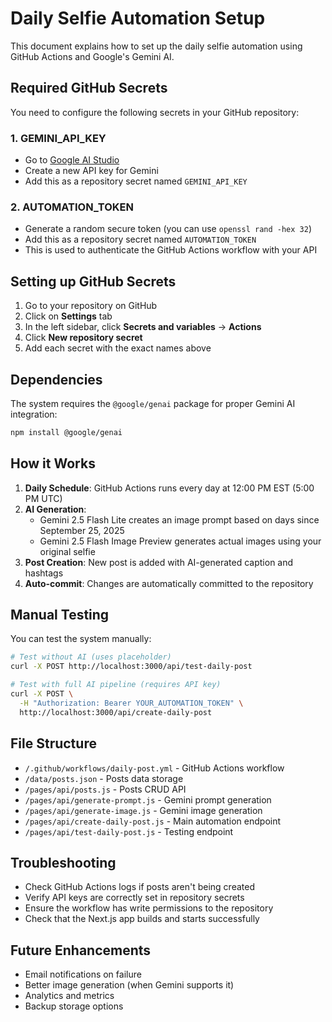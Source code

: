# Daily Selfie Automation Setup

This document explains how to set up the daily selfie automation using GitHub Actions and Google's Gemini AI.

## Required GitHub Secrets

You need to configure the following secrets in your GitHub repository:

### 1. GEMINI_API_KEY
- Go to [Google AI Studio](https://makersuite.google.com/app/apikey)
- Create a new API key for Gemini
- Add this as a repository secret named `GEMINI_API_KEY`

### 2. AUTOMATION_TOKEN
- Generate a random secure token (you can use `openssl rand -hex 32`)
- Add this as a repository secret named `AUTOMATION_TOKEN`
- This is used to authenticate the GitHub Actions workflow with your API

## Setting up GitHub Secrets

1. Go to your repository on GitHub
2. Click on **Settings** tab
3. In the left sidebar, click **Secrets and variables** → **Actions**
4. Click **New repository secret**
5. Add each secret with the exact names above

## Dependencies

The system requires the `@google/genai` package for proper Gemini AI integration:

```bash
npm install @google/genai
```

## How it Works

1. **Daily Schedule**: GitHub Actions runs every day at 12:00 PM EST (5:00 PM UTC)
2. **AI Generation**: 
   - Gemini 2.5 Flash Lite creates an image prompt based on days since September 25, 2025
   - Gemini 2.5 Flash Image Preview generates actual images using your original selfie
3. **Post Creation**: New post is added with AI-generated caption and hashtags
4. **Auto-commit**: Changes are automatically committed to the repository

## Manual Testing

You can test the system manually:

```bash
# Test without AI (uses placeholder)
curl -X POST http://localhost:3000/api/test-daily-post

# Test with full AI pipeline (requires API key)
curl -X POST \
  -H "Authorization: Bearer YOUR_AUTOMATION_TOKEN" \
  http://localhost:3000/api/create-daily-post
```

## File Structure

- `/.github/workflows/daily-post.yml` - GitHub Actions workflow
- `/data/posts.json` - Posts data storage
- `/pages/api/posts.js` - Posts CRUD API
- `/pages/api/generate-prompt.js` - Gemini prompt generation
- `/pages/api/generate-image.js` - Gemini image generation
- `/pages/api/create-daily-post.js` - Main automation endpoint
- `/pages/api/test-daily-post.js` - Testing endpoint

## Troubleshooting

- Check GitHub Actions logs if posts aren't being created
- Verify API keys are correctly set in repository secrets
- Ensure the workflow has write permissions to the repository
- Check that the Next.js app builds and starts successfully

## Future Enhancements

- Email notifications on failure
- Better image generation (when Gemini supports it)
- Analytics and metrics
- Backup storage options

